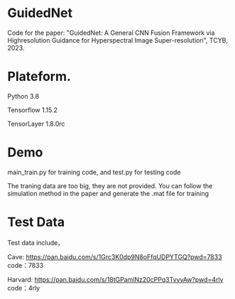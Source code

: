 # GuidedNet
Code for the paper: "GuidedNet: A General CNN Fusion Framework via Highresolution Guidance for Hyperspectral Image Super-resolution", TCYB, 2023.

# Plateform.

Python 3.8 

Tensorflow 1.15.2

TensorLayer 1.8.0rc

# Demo
main_train.py for training code, and 
test.py for testing code

The traning data are too big, they are not provided. You can follow the simulation method in the paper and generate the .mat file for training

# Test Data
Test data include，

Cave: https://pan.baidu.com/s/1Grc3K0dp9N8oFfqUDPYTGQ?pwd=7833 code：7833 


Harvard: https://pan.baidu.com/s/18tGPamlNz20cPPq3TvyyAw?pwd=4rly  code：4rly 

